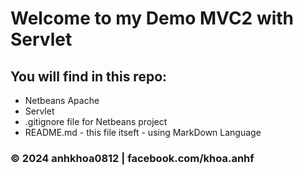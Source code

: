 # Welcome to my Demo MVC2 with Servlet
## You will find in this repo:

* Netbeans Apache
* Servlet
* .gitignore file for Netbeans project
* README.md - this file itseft - using MarkDown Language

### © 2024 anhkhoa0812 | facebook.com/khoa.anhf
